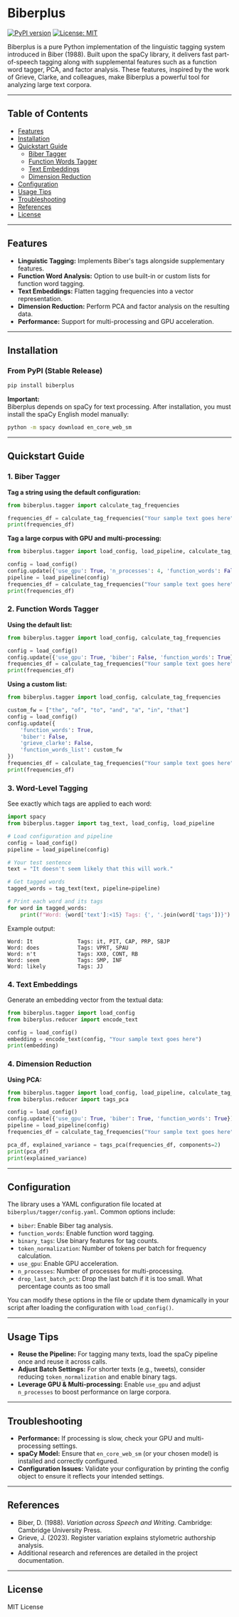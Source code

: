 # Biberplus

[![PyPI version](https://img.shields.io/pypi/v/biberplus.svg?style=flat)](https://pypi.org/project/biberplus/)
[![License: MIT](https://img.shields.io/badge/License-MIT-yellow.svg)](https://opensource.org/licenses/MIT)

Biberplus is a pure Python implementation of the linguistic tagging system introduced in Biber (1988). Built upon the spaCy library, it delivers fast part-of-speech tagging along with supplemental features such as a function word tagger, PCA, and factor analysis. These features, inspired by the work of Grieve, Clarke, and colleagues, make Biberplus a powerful tool for analyzing large text corpora.

---

## Table of Contents

- [Features](#features)
- [Installation](#installation)
- [Quickstart Guide](#quickstart-guide)
  - [Biber Tagger](#1-biber-tagger)
  - [Function Words Tagger](#2-function-words-tagger)
  - [Text Embeddings](#3-text-embeddings)
  - [Dimension Reduction](#4-dimension-reduction)
- [Configuration](#configuration)
- [Usage Tips](#usage-tips)
- [Troubleshooting](#troubleshooting)
- [References](#references)
- [License](#license)

---

## Features

- **Linguistic Tagging:** Implements Biber's tags alongside supplementary features.
- **Function Word Analysis:** Option to use built-in or custom lists for function word tagging.
- **Text Embeddings:** Flatten tagging frequencies into a vector representation.
- **Dimension Reduction:** Perform PCA and factor analysis on the resulting data.
- **Performance:** Support for multi-processing and GPU acceleration.

---

## Installation

### From PyPI (Stable Release)
```bash
pip install biberplus
```

**Important:**  
Biberplus depends on spaCy for text processing. After installation, you must install the spaCy English model manually:
```bash
python -m spacy download en_core_web_sm
```

---

## Quickstart Guide

### 1. Biber Tagger

**Tag a string using the default configuration:**
```python
from biberplus.tagger import calculate_tag_frequencies

frequencies_df = calculate_tag_frequencies("Your sample text goes here")
print(frequencies_df)
```

**Tag a large corpus with GPU and multi-processing:**
```python
from biberplus.tagger import load_config, load_pipeline, calculate_tag_frequencies

config = load_config()
config.update({'use_gpu': True, 'n_processes': 4, 'function_words': False})
pipeline = load_pipeline(config)
frequencies_df = calculate_tag_frequencies("Your sample text goes here", pipeline, config)
print(frequencies_df)
```

### 2. Function Words Tagger

**Using the default list:**
```python
from biberplus.tagger import load_config, calculate_tag_frequencies

config = load_config()
config.update({'use_gpu': True, 'biber': False, 'function_words': True})
frequencies_df = calculate_tag_frequencies("Your sample text goes here")
print(frequencies_df)
```

**Using a custom list:**
```python
from biberplus.tagger import load_config, calculate_tag_frequencies

custom_fw = ["the", "of", "to", "and", "a", "in", "that"]
config = load_config()
config.update({
    'function_words': True,
    'biber': False,
    'grieve_clarke': False,
    'function_words_list': custom_fw
})
frequencies_df = calculate_tag_frequencies("Your sample text goes here", custom_fw)
print(frequencies_df)
```

### 3. Word-Level Tagging

See exactly which tags are applied to each word:
```python
import spacy
from biberplus.tagger import tag_text, load_config, load_pipeline

# Load configuration and pipeline
config = load_config()
pipeline = load_pipeline(config)

# Your test sentence
text = "It doesn't seem likely that this will work."

# Get tagged words
tagged_words = tag_text(text, pipeline=pipeline)

# Print each word and its tags
for word in tagged_words:
    print(f"Word: {word['text']:<15} Tags: {', '.join(word['tags'])}")
```

Example output:
```
Word: It              Tags: it, PIT, CAP, PRP, SBJP
Word: does            Tags: VPRT, SPAU
Word: n't             Tags: XX0, CONT, RB
Word: seem            Tags: SMP, INF
Word: likely          Tags: JJ
```

### 4. Text Embeddings

Generate an embedding vector from the textual data:
```python
from biberplus.tagger import load_config
from biberplus.reducer import encode_text

config = load_config()
embedding = encode_text(config, "Your sample text goes here")
print(embedding)
```

### 4. Dimension Reduction

**Using PCA:**
```python
from biberplus.tagger import load_config, load_pipeline, calculate_tag_frequencies
from biberplus.reducer import tags_pca

config = load_config()
config.update({'use_gpu': True, 'biber': True, 'function_words': True})
pipeline = load_pipeline(config)
frequencies_df = calculate_tag_frequencies("Your sample text goes here", pipeline, config)

pca_df, explained_variance = tags_pca(frequencies_df, components=2)
print(pca_df)
print(explained_variance)
```

---

## Configuration

The library uses a YAML configuration file located at `biberplus/tagger/config.yaml`. Common options include:

- `biber`: Enable Biber tag analysis.
- `function_words`: Enable function word tagging.
- `binary_tags`: Use binary features for tag counts.
- `token_normalization`: Number of tokens per batch for frequency calculation.
- `use_gpu`: Enable GPU acceleration.
- `n_processes`: Number of processes for multi-processing.
- `drop_last_batch_pct`: Drop the last batch if it is too small. What percentage counts as too small

You can modify these options in the file or update them dynamically in your script after loading the configuration with `load_config()`.

---

## Usage Tips

- **Reuse the Pipeline:** For tagging many texts, load the spaCy pipeline once and reuse it across calls.
- **Adjust Batch Settings:** For shorter texts (e.g., tweets), consider reducing `token_normalization` and enable binary tags.
- **Leverage GPU & Multi-processing:** Enable `use_gpu` and adjust `n_processes` to boost performance on large corpora.

---

## Troubleshooting

- **Performance:** If processing is slow, check your GPU and multi-processing settings.
- **spaCy Model:** Ensure that `en_core_web_sm` (or your chosen model) is installed and correctly configured.
- **Configuration Issues:** Validate your configuration by printing the config object to ensure it reflects your intended settings.

---

## References

- Biber, D. (1988). *Variation across Speech and Writing*. Cambridge: Cambridge University Press.
- Grieve, J. (2023). Register variation explains stylometric authorship analysis.
- Additional research and references are detailed in the project documentation.

---

## License

MIT License